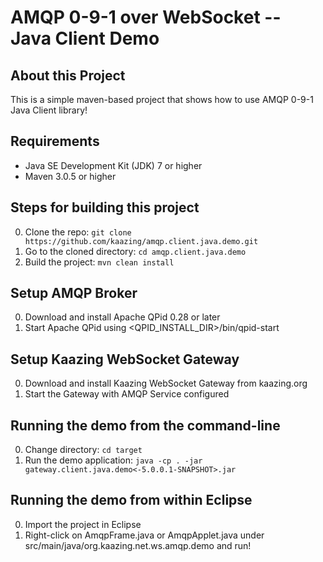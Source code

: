 AMQP 0-9-1 over WebSocket -- Java Client Demo
=============================================

About this Project
------------------
This is a simple maven-based project that shows how to use AMQP 0-9-1 Java Client library!

Requirements
------------
* Java SE Development Kit (JDK) 7 or higher
* Maven 3.0.5 or higher

Steps for building this project
--------------------------------
0. Clone the repo: ```git clone https://github.com/kaazing/amqp.client.java.demo.git```
0. Go to the cloned directory: ```cd amqp.client.java.demo```
0. Build the project: ````mvn clean install````

Setup AMQP Broker
-----------------
0. Download and install Apache QPid 0.28 or later
0. Start Apache QPid using <QPID_INSTALL_DIR>/bin/qpid-start

Setup Kaazing WebSocket Gateway
-------------------------------
0. Download and install Kaazing WebSocket Gateway from kaazing.org
0. Start the Gateway with AMQP Service configured

Running the demo from the command-line
---------------------------------------
0. Change directory: ```cd target```
0. Run the demo application: ```java -cp . -jar gateway.client.java.demo<-5.0.0.1-SNAPSHOT>.jar```

Running the demo from within Eclipse
------------------------------------
0. Import the project in Eclipse
0. Right-click on AmqpFrame.java or AmqpApplet.java under src/main/java/org.kaazing.net.ws.amqp.demo and run!
